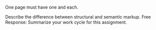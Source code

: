 One page must have one <head> and <body> each.

Describe the difference between structural and semantic markup.
Free Response: Summarize your work cycle for this assignment.
